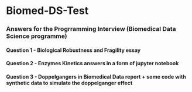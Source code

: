 # Biomed-DS-Test
### Answers for the Progrramming Interview (Biomedical Data Science programme)

#### Question 1 - Biological Robustness and Fragility essay
#### Question 2 - Enzymes Kinetics answers in a form of jupyter notebook
#### Question 3 - Doppelgangers in Biomedical Data report + some code with synthetic data to simulate the doppelganger effect
